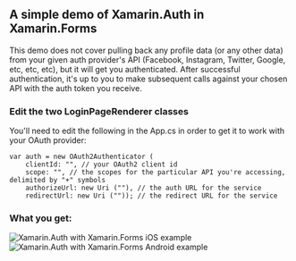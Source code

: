 ## A simple demo of Xamarin.Auth in Xamarin.Forms

This demo does not cover pulling back any profile data (or any other data) from your given auth provider's API (Facebook, Instagram, Twitter, Google, etc, etc, etc), but it will get you authenticated. After successful authentication, it's up to you to make subsequent calls against your chosen API with the auth token you receive.

### Edit the two LoginPageRenderer classes
You'll need to edit the following in the App.cs in order to get it to work with your OAuth provider:

    var auth = new OAuth2Authenticator (
        clientId: "", // your OAuth2 client id
        scope: "", // the scopes for the particular API you're accessing, delimited by "+" symbols
        authorizeUrl: new Uri (""), // the auth URL for the service
        redirectUrl: new Uri ("")); // the redirect URL for the service

### What you get:

![Xamarin.Auth with Xamarin.Forms iOS example](http://www.joesauve.com/content/images/2014/Jun/XamarinAuthXamarinFormsExample-1.gif)
![Xamarin.Auth with Xamarin.Forms Android example](http://www.joesauve.com/content/images/2014/Jun/Xamarin-Auth_Xamarin-Forms_example_Android.gif)

